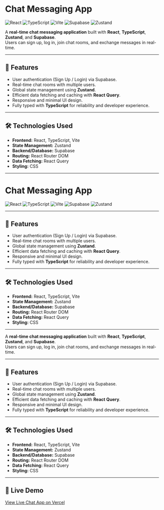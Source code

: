 # Chat Messaging App

![React](https://img.shields.io/badge/React-17.0.2-blue?logo=react)
![TypeScript](https://img.shields.io/badge/TypeScript-5.0-blue?logo=typescript)
![Vite](https://img.shields.io/badge/Vite-4.0-purple?logo=vite)
![Supabase](https://img.shields.io/badge/Supabase-1.0-green?logo=supabase)
![Zustand](https://img.shields.io/badge/Zustand-state-yellow)

A **real-time chat messaging application** built with **React**, **TypeScript**, **Zustand**, and **Supabase**.  
Users can sign up, log in, join chat rooms, and exchange messages in real-time.

---

## 🌟 Features

- User authentication (Sign Up / Login) via Supabase.
- Real-time chat rooms with multiple users.
- Global state management using **Zustand**.
- Efficient data fetching and caching with **React Query**.
- Responsive and minimal UI design.
- Fully typed with **TypeScript** for reliability and developer experience.

---

## 🛠️ Technologies Used

- **Frontend:** React, TypeScript, Vite  
- **State Management:** Zustand  
- **Backend/Database:** Supabase  
- **Routing:** React Router DOM  
- **Data Fetching:** React Query  
- **Styling:** CSS  

---

# Chat Messaging App

![React](https://img.shields.io/badge/React-17.0.2-blue?logo=react)
![TypeScript](https://img.shields.io/badge/TypeScript-5.0-blue?logo=typescript)
![Vite](https://img.shields.io/badge/Vite-4.0-purple?logo=vite)
![Supabase](https://img.shields.io/badge/Supabase-1.0-green?logo=supabase)
![Zustand](https://img.shields.io/badge/Zustand-state-yellow)


---

## 🌟 Features

- User authentication (Sign Up / Login) via Supabase.
- Real-time chat rooms with multiple users.
- Global state management using **Zustand**.
- Efficient data fetching and caching with **React Query**.
- Responsive and minimal UI design.
- Fully typed with **TypeScript** for reliability and developer experience.

---

## 🛠️ Technologies Used

- **Frontend:** React, TypeScript, Vite  
- **State Management:** Zustand  
- **Backend/Database:** Supabase  
- **Routing:** React Router DOM  
- **Data Fetching:** React Query  
- **Styling:** CSS  

---


A **real-time chat messaging application** built with **React**, **TypeScript**, **Zustand**, and **Supabase**.  
Users can sign up, log in, join chat rooms, and exchange messages in real-time.

---

## 🌟 Features

- User authentication (Sign Up / Login) via Supabase.
- Real-time chat rooms with multiple users.
- Global state management using **Zustand**.
- Efficient data fetching and caching with **React Query**.
- Responsive and minimal UI design.
- Fully typed with **TypeScript** for reliability and developer experience.

---

## 🛠️ Technologies Used

- **Frontend:** React, TypeScript, Vite  
- **State Management:** Zustand  
- **Backend/Database:** Supabase  
- **Routing:** React Router DOM  
- **Data Fetching:** React Query  
- **Styling:** CSS  

---

## 🚀 Live Demo

[View Live Chat App on Vercel](https://chat-messaging-otvvtctyn-sai-chaitanya-gaddams-projects.vercel.app)





